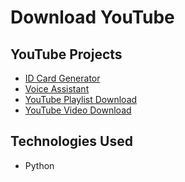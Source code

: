 # Download YouTube 

## YouTube Projects

- [ID Card Generator](https://github.com/your-username/id-card-generator)
- [Voice Assistant](https://github.com/your-username/voice-assistant)
- [YouTube Playlist Download](https://github.com/your-username/yt-playlist-download)
- [YouTube Video Download](https://github.com/your-username/yt-video-download)

## Technologies Used

- Python
